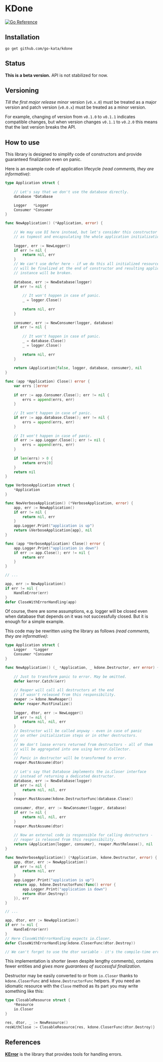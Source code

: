 # KDone

[![Go Reference](https://pkg.go.dev/badge/github.com/go-kata/kdone.svg)](https://pkg.go.dev/github.com/go-kata/kdone)

## Installation

`go get github.com/go-kata/kdone`

## Status

**This is a beta version.** API is not stabilized for now.

## Versioning

*Till the first major release* minor version (`v0.x.0`) must be treated as a major version
and patch version (`v0.0.x`) must be treated as a minor version.

For example, changing of version from `v0.1.0` to `v0.1.1` indicates compatible changes,
but when version changes `v0.1.1` to `v0.2.0` this means that the last version breaks the API.

## How to use

This library is designed to simplify code of constructors and provide guaranteed finalization even on panic.

Here is an example code of application lifecycle *(read comments, they are informative)*:

```go
type Application struct {
	
	// Let's say that we don't use the database directly.
	database *Database

	Logger   *Logger
	Consumer *Consumer
}

func NewApplication() (*Application, error) {
	
	// We may use DI here instead, but let's consider this constructor
	// as topmost and encapsulating the whole application initialization.
	
	logger, err := NewLogger()
	if err != nil {
		return nil, err
	}
	// We can't use defer here - if we do this all initialized resources 
	// will be finalized at the end of constructor and resulting application 
	// instance will be broken.
	
	database, err := NewDatabase(logger)
	if err != nil {
		
		// It won't happen in case of panic.
		_ = logger.Close()
		
		return nil, err
	}
	
	consumer, err := NewConsumer(logger, database)
	if err != nil {
		
		// It won't happen in case of panic.
		_ = database.Close()
		_ = logger.Close()
		
		return nil, err
	}
	
	return &Application{false, logger, database, consumer}, nil
}

func (app *Application) Close() error {
	var errs []error
	
	if err := app.Consumer.Close(); err != nil {
		errs = append(errs, err)
	}
	
	// It won't happen in case of panic.
	if err := app.database.Close(); err != nil {
		errs = append(errs, err)
	}
	
	// It won't happen in case of panic.
	if err := app.Logger.Close(); err != nil {
		errs = append(errs, err)
	}
	
	if len(errs) > 0 {
		return errs[0]
	}
	return nil
}

type VerboseApplication struct {
	*Application
}

func NewVerboseApplication() (*VerboseApplication, error) {
	app, err := NewApplication()
	if err != nil {
		return nil, err
	}
	app.Logger.Print("application is up")
	return &VerboseApplication{app}, nil
}

func (app *VerboseApplication) Close() error {
	app.Logger.Print("application is down")
	if err := app.Close(); err != nil {
		return err
	}
}

// ...

app, err := NewApplication()
if err != nil {
	HandleError(err)
}
defer CloseWithErrorHandling(app)
```

Of course, there are some assumptions, e.g. logger will be closed even when database
that depends on it was not successfully closed. But it is enough for a simple example.

This code may be rewritten using the library as follows *(read comments, they are informative)*:

```go
type Application struct {
	Logger   *Logger
	Consumer *Consumer
}

func NewApplication() (_ *Application, _ kdone.Destructor, err error) {
	
	// Just to transform panic to error. May be omitted.
	defer kerror.Catch(&err)
	
	// Reaper will call all destructors at the end
	// if wasn't released from this responsibility.
	reaper := kdone.NewReaper()
	defer reaper.MustFinalize()
	
	logger, dtor, err := NewLogger()
	if err != nil {
		return nil, nil, err
	}
	// Destructor will be called anyway - even in case of panic
	// on other initialization steps or in other destructors.
	//
	// We don't loose errors returned from destructors - all of them
	// will be aggregated into one using kerror.Collector.
	//
	// Panic in destructor will be transformed to error.
	reaper.MustAssume(dtor)
	
	// Let's say that Database implements the io.Closer interface
	// instead of returning a dedicated destructor.
	database, err := NewDatabase(logger)
	if err != nil {
		return nil, nil, err
	}
	reaper.MustAssume(kdone.DestructorFunc(database.Close))
	
	consumer, dtor, err := NewConsumer(logger, database)
	if err != nil {
		return nil, nil, err
	}
	reaper.MustAssume(dtor)
	
	// Now an external code is responsible for calling destructors -
	// reaper is released from this responsibility.
	return &Application{logger, consumer}, reaper.MustRelease(), nil
}

func NewVerboseApplication() (*Application, kdone.Destructor, error) {
	app, dtor, err := NewApplication()
	if err != nil {
		return nil, err
	}
	app.Logger.Print("application is up")
	return app, kdone.DestructorFunc(func() error {
		app.Logger.Print("application is down")
		return dtor.Destroy()
	}), err
}

// ...

app, dtor, err := NewApplication()
if err != nil {
	HandleError(err)
}
// Here CloseWithErrorHandling expects io.Closer.
defer CloseWithErrorHandling(kdone.CloserFunc(dtor.Destroy))

// We can't forget to use the dtor variable - it's the compile-time error.
```

This implementation is shorter (even despite lengthy comments), contains fewer entities and
*gives more guarantees of successful finalization*.

Destructor may be easily converted to or from `io.Closer` thanks to `kdone.CloserFunc` and
`kdone.DestructorFunc` helpers. If you need an idiomatic resource with the `Close` method
as its part you may write something like this:

```go
type ClosableResource struct {
	*Resource
	io.Closer
}

res, dtor, _ := NewResource()
resWithClose := ClosableResource{res, kdone.CloserFunc(dtor.Destroy)}
```

## References

**[KError](https://github.com/go-kata/kerror)** is the library that provides tools for handling errors.
